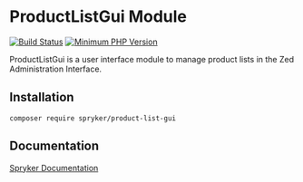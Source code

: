 # ProductListGui Module
[![Build Status](https://travis-ci.org/spryker/product-list-gui.svg)](https://travis-ci.org/spryker/product-list-gui)
[![Minimum PHP Version](https://img.shields.io/badge/php-%3E%3D%207.3-8892BF.svg)](https://php.net/)

ProductListGui is a user interface module to manage product lists in the Zed Administration Interface.

## Installation

```
composer require spryker/product-list-gui
```

## Documentation

[Spryker Documentation](https://academy.spryker.com/developing_with_spryker/module_guide/modules.html)
